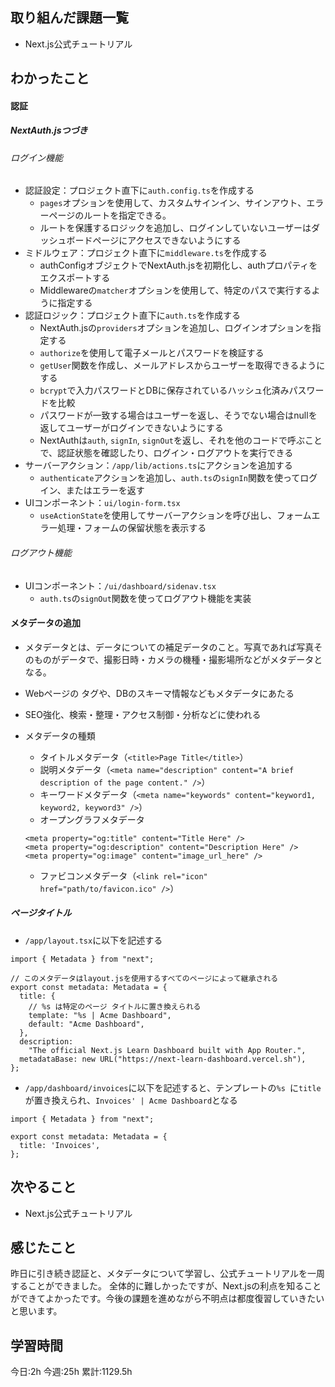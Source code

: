 ## 取り組んだ課題一覧
- Next.js公式チュートリアル

	
## わかったこと

#### 認証

##### NextAuth.jsつづき

###### ログイン機能

- 認証設定：プロジェクト直下に`auth.config.ts`を作成する
	- `pages`オプションを使用して、カスタムサインイン、サインアウト、エラーページのルートを指定できる。
	- ルートを保護するロジックを追加し、ログインしていないユーザーはダッシュボードページにアクセスできないようにする
- ミドルウェア：プロジェクト直下に`middleware.ts`を作成する
	- authConfigオブジェクトでNextAuth.jsを初期化し、authプロパティをエクスポートする
	- Middlewareの`matcher`オプションを使用して、特定のパスで実行するように指定する
- 認証ロジック：プロジェクト直下に`auth.ts`を作成する
	- NextAuth.jsの`providers`オプションを追加し、ログインオプションを指定する
	- `authorize`を使用して電子メールとパスワードを検証する
	- `getUser`関数を作成し、メールアドレスからユーザーを取得できるようにする
	- `bcrypt`で入力パスワードとDBに保存されているハッシュ化済みパスワードを比較
	- パスワードが一致する場合はユーザーを返し、そうでない場合はnullを返してユーザーがログインできないようにする
	- NextAuthは`auth`, `signIn`, `signOut`を返し、それを他のコードで呼ぶことで、認証状態を確認したり、ログイン・ログアウトを実行できる
- サーバーアクション：`/app/lib/actions.ts`にアクションを追加する
	- `authenticate`アクションを追加し、`auth.ts`の`signIn`関数を使ってログイン、またはエラーを返す
- UIコンポーネント：`ui/login-form.tsx`
	- `useActionState`を使用してサーバーアクションを呼び出し、フォームエラー処理・フォームの保留状態を表示する

###### ログアウト機能

- UIコンポーネント：`/ui/dashboard/sidenav.tsx`
	- `auth.ts`の`signOut`関数を使ってログアウト機能を実装


#### メタデータの追加

- メタデータとは、データについての補足データのこと。写真であれば写真そのものがデータで、撮影日時・カメラの機種・撮影場所などがメタデータとなる。
- Webページの <meta> タグや、DBのスキーマ情報などもメタデータにあたる
- SEO強化、検索・整理・アクセス制御・分析などに使われる

- メタデータの種類
    - タイトルメタデータ（`<title>Page Title</title>`）
    - 説明メタデータ（`<meta name="description" content="A brief description of the page content." />`）
    - キーワードメタデータ（`<meta name="keywords" content="keyword1, keyword2, keyword3" />`）
    - オープングラフメタデータ
    ```
    <meta property="og:title" content="Title Here" />
    <meta property="og:description" content="Description Here" />
    <meta property="og:image" content="image_url_here" />
    ```
    - ファビコンメタデータ（`<link rel="icon" href="path/to/favicon.ico" />`）

##### ページタイトル

- `/app/layout.tsx`に以下を記述する
```
import { Metadata } from "next";

// このメタデータはlayout.jsを使用するすべてのページによって継承される
export const metadata: Metadata = {
  title: {
    // %s は特定のページ タイトルに置き換えられる
    template: "%s | Acme Dashboard",
    default: "Acme Dashboard",
  },
  description:
    "The official Next.js Learn Dashboard built with App Router.",
  metadataBase: new URL("https://next-learn-dashboard.vercel.sh"),
};

```
- `/app/dashboard/invoices`に以下を記述すると、テンプレートの`%s `に`title`が置き換えられ、`Invoices' | Acme Dashboard`となる
```
import { Metadata } from "next";

export const metadata: Metadata = {
  title: 'Invoices',
};
```





## 次やること
- Next.js公式チュートリアル


## 感じたこと
昨日に引き続き認証と、メタデータについて学習し、公式チュートリアルを一周することができました。
全体的に難しかったですが、Next.jsの利点を知ることができてよかったです。今後の課題を進めながら不明点は都度復習していきたいと思います。



## 学習時間
今日:2h
今週:25h 
累計:1129.5h